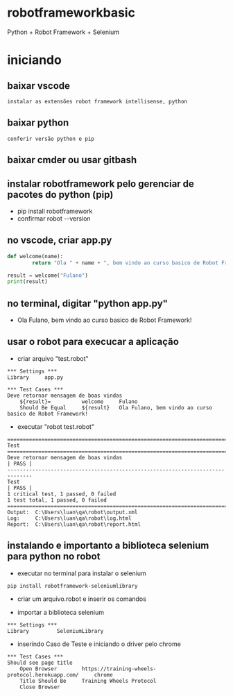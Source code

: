 # robotframeworkbasic
Python + Robot Framework + Selenium

# iniciando

## baixar vscode
	instalar as extensões robot framework intellisense, python

## baixar python
	conferir versão python e pip

## baixar cmder ou usar gitbash

## instalar robotframework pelo gerenciar de pacotes do python (pip)
	
* pip install robotframework
* confirmar robot --version

## no vscode, criar app.py

```python
def welcome(name):
        return "Ola " + name + ", bem vindo ao curso basico de Robot Framework!"

result = welcome("Fulano")
print(result) 
```

## no terminal, digitar "python app.py"
	
* Ola Fulano, bem vindo ao curso basico de Robot Framework!

## usar o robot para execucar a aplicação
	
* criar arquivo "test.robot"

```
*** Settings ***
Library     app.py

*** Test Cases ***
Deve retornar mensagem de boas vindas
    ${result}=          welcome     Fulano
    Should Be Equal     ${result}   Ola Fulano, bem vindo ao curso basico de Robot Framework!
```

* executar "robot test.robot"
		
```
==============================================================================
Test
==============================================================================
Deve retornar mensagem de boas vindas                                 | PASS |
------------------------------------------------------------------------------
Test                                                                  | PASS |
1 critical test, 1 passed, 0 failed
1 test total, 1 passed, 0 failed
==============================================================================
Output:  C:\Users\luan\qa\robot\output.xml
Log:     C:\Users\luan\qa\robot\log.html
Report:  C:\Users\luan\qa\robot\report.html
```

## instalando e importanto a biblioteca selenium para python no robot

* executar no terminal para instalar o selenium
~~~
pip install robotframework-seleniumlibrary
~~~

* criar um arquivo.robot e inserir os comandos

* importar a biblioteca selenium
~~~
*** Settings ***
Library         SeleniumLibrary
~~~

* inserindo Caso de Teste e iniciando o driver pelo chrome
~~~
*** Test Cases ***
Should see page title
    Open Browser        https://training-wheels-protocol.herokuapp.com/     chrome
    Title Should Be     Training Wheels Protocol
    Close Browser
~~~